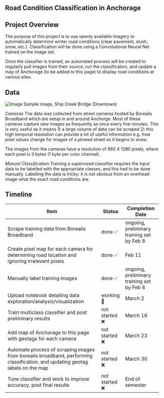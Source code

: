 ## Road Condition Classification in Anchorage

## Project Overview

The purpose of this project is to use openly available imagery to automatically determine winter road conditions (clear pavement, slush, snow, etc.). Classification will be done using a Convolutional Neural Net trained on the image set. 

Once the classifier is trained, an automated process will be created to regularly pull images from their source, run the classification, and update a map of Anchorage (to be added to this page) to display road conditions at various sites. 

## Data
![Image](https://webcams.borealisbroadband.net/shipcreek/shipcreekmega.jpg)
Sample image, Ship Creek Bridge (Downtown)

*Cameras*
The data was collected from street cameras hosted by Borealis Broadband which are setup in and around Anchorge. Most of these cameras capture new images as frequently as once every five minutes. This is very useful as it means 1) a large volume of data can be scraped 2) this high temporal resolution can provide a lot of useful information e.g. how pixel values change for images of a plowed street as it begins to snow.

The images from the cameras have a resolution of 960 X 1280 pixels, where each pixel is 3 bytes (1 byte per color channel).

*Manual Classification*
Training a supervised classifier requires the input data to be labelled with the appropriate classes, and this had to be done manually. Labelling the data is tricky: it is not obvious from an overhead image what the exact road conditions are.

## Timeline
Item | Status | Completion Date
-----|--------|----------------
Scrape training data from Borealis Broadband | done ✅ | ongoing, preliminary training set by Feb 8
Create pixel map for each camera for determining road location and ignoring irrelevent pixels | done ✅ | Feb 11
Manually label training images | done ✅ | ongoing, preliminary training set by Feb 8
Upload notebook detailing data exploration/analysis/visualization | working 🚧 | March 2
Train multiclass classifier and post preliminary results | not started ❌ | March 16
Add map of Anchorage to this page with geotags for each camera | not started ❌ | March 23
Automate process of scraping images from borealis broadband, performing classification, and updating geotag labels on the map | not started ❌ | March 30
Tune classifier and work to improve accuracy, post final results | not started ❌ | End of semester

